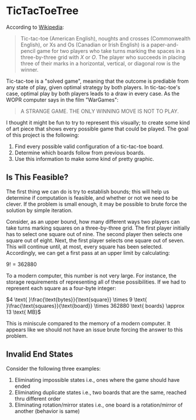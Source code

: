 # TicTacToeTree
According to [Wikipedia](https://en.wikipedia.org/wiki/Tic-tac-toe): 

> Tic-tac-toe (American English), noughts and crosses (Commonwealth English), or Xs and Os (Canadian or Irish English) is a paper-and-pencil game for two players who take turns marking the spaces in a three-by-three grid with *X* or *O*. 
The player who succeeds in placing three of their marks in a horizontal, vertical, or diagonal row is the winner. 

Tic-tac-toe is a "solved game", meaning that the outcome is prediable from any state of play, given optimal strategy by both players.
In tic-tac-toe's case, optimal play by both players leads to a draw in every case.
As the WOPR computer says in the film "WarGames":

> A STRANGE GAME. THE ONLY WINNING MOVE IS NOT TO PLAY.

I thought it might be fun to try to represent this visually; to create some kind of art piece that shows every possible game that could be played.
The goal of this project is the following: 
1. Find every possible valid configuration of a tic-tac-toe board. 
2. Determine which boards follow from previous boards. 
3. Use this information to make some kind of pretty graphic.

## Is This Feasible?

The first thing we can do is try to establish bounds; this will help us determine if computation is feasible, and whether or not we need to be clever.
If the problem is small enough, it may be possible to brute force the solution by simple iteration.

Consider, as an upper bound, how many different ways two players can take turns marking squares on a three-by-three grid.
The first player initially has to select one square out of nine.
The second player then selects one square out of eight.
Next, the first player selects one square out of seven.
This will continue until, at most, every square has been selected.
Accordingly, we can get a first pass at an upper limit by calculating:

$9! = 362880$

To a modern computer, this number is not very large.
For instance, the storage requirements of representing all of these possibilities.
If we had to represent each square as a four-byte integer:

$4 \text{ }\frac{\text{bytes}}{\text{square}} \times 9 \text{ }\frac{\text{squares}}{\text{board}} \times 362880 \text{ boards} \approx 13 \text{ MB}$

This is miniscule compared to the memory of a modern computer.
It appears like we should not have an issue brute forcing the answer to this problem.

## Invalid End States

Consider the following three examples:





1. Eliminating impossible states i.e., ones where the game should have ended
2. Eliminating duplicate states i.e., two boards that are the same, reached thru different order
3. Eliminating rotation/mirror states i.e., one board is a rotation/mirror of another (behavior is same)
